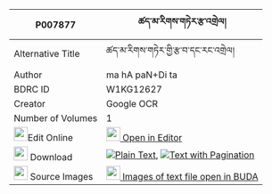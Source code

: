 |P007877|ཚད་མ་རིགས་གཏེར་རྩ་འགྲེལ། 
| --- | --- 
|Alternative Title |ཚད་མ་རིགས་གཏེར་གྱི་རྩ་བ་དང་རང་འགྲེལ།
|Author| ma hA paN+Di ta
|BDRC ID | W1KG12627
|Creator | Google OCR
|Number of Volumes| 1
|<img width="25" src="https://img.icons8.com/color/25/000000/edit-property.png">Edit Online| [<img width="25" src="https://avatars.githubusercontent.com/u/45091458?s=200&v=4"> Open in Editor](http://editor.openpecha.org/P007877)
|<img width="25" src="https://img.icons8.com/fluent/48/000000/download-2.png"/>  Download | [![](https://img.icons8.com/color/20/000000/txt.png)Plain Text](https://github.com/Openpecha/P007877/releases/download/v1/tsema_rik_ter_tsadrel_plain_P007877.zip), [![](https://img.icons8.com/color/20/000000/txt.png)Text with Pagination](https://github.com/Openpecha/P007877/releases/download/v1/tsema_rik_ter_tsadrel_pages_P007877.zip)
|<img width="25" src="https://img.icons8.com/plasticine/100/000000/pictures-folder.png"/>  Source Images | [<img width="25" src="https://library.bdrc.io/icons/BUDA-small.svg"> Images of text file open in BUDA](https://library.bdrc.io/show/bdr:W1KG12627)